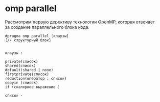 # omp parallel

Рассмотрим первую дерективу технологии OpenMP, которая отвечает за создание параллельного блока кода.
```
#pragma omp parallel [клаузы]
{// структурный блок} 


клаузы :

private(список)
shared(список)
default(shared | none)
firstprivate(список)
reduction(оператор : список)
copyin (список)
if (скалярное выражение )

список -

```
